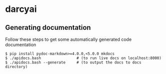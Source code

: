 # darcyai


## Generating documentation

Follow these steps to get some automatically generated code documentation

```console
$ pip install pydoc-markdown>=4.0.0,<5.0.0 mkdocs
$ ./apidocs.bash                # (to run live docs on localhost:8000)
$ ./apidocs.bash --generate     # (to output the docs to docs directory)
```
